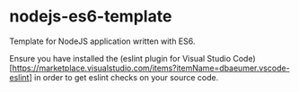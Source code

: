 # nodejs-es6-template

Template for NodeJS application written with ES6.

Ensure you have installed  the (eslint plugin for Visual Studio Code)[https://marketplace.visualstudio.com/items?itemName=dbaeumer.vscode-eslint] in order to get eslint checks on your source code.
